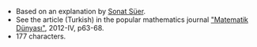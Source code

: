 - Based on an explanation by [Sonat Süer](https://twitter.com/sonatsuer).
- See the article (Turkish) in the popular mathematics journal ["Matematik Dünyası"](https://www.matematikdunyasi.org/dizin/), 2012-IV, p63-68.
- 177 characters.
